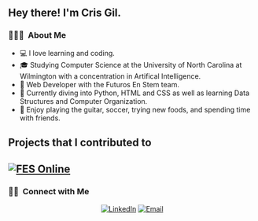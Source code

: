 

<h2> Hey there! I'm Cris Gil.</h2>

<h3> 👨🏻‍💻 &nbsp;About Me </h3>

- 💻 I love learning and coding.
- 🎓 Studying Computer Science at the University of North Carolina at Wilmington with a concentration in Artifical Intelligence.
- 💼 Web Developer with the Futuros En Stem team.
- 🌱 Currently diving into Python, HTML and CSS as well as learning Data Structures and Computer Organization.
- 🎸 Enjoy playing the guitar, soccer, trying new foods, and spending time with friends.

## Projects that I contributed to

[![FES Online](https://img.shields.io/badge/-FES%20Online-444444?style=flat&logo=github)](https://github.com/justsanchez/FESonline/)
---

<h3> 🤝🏻 &nbsp;Connect with Me </h3>

<p align="center">
<a href=https://www.linkedin.com/in/cristian-gil-910n"><img alt="LinkedIn" src="https://img.shields.io/badge/LinkedIn-Cris%20Gil%20-blue?style=flat-square&logo=linkedin"></a>
<a href="gilcris200@gmail.com"><img alt="Email" src="https://img.shields.io/badge/Email-gilcris200@gmail.com-blue?style=flat-square&logo=gmail"></a>
</p>
